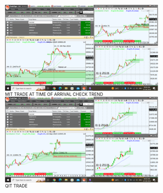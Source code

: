 ![](_attachments/Pasted%20image%2020240401084405.png)
MIT TRADE AT TIME OF ARRIVAL CHECK TREND 
![](_attachments/Pasted%20image%2020240401084442.png)
QIT TRADE
